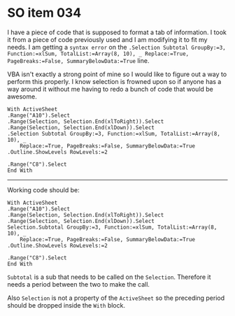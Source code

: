 # SO item 034
I have a piece of code that is supposed to format a tab of information. I took it from a piece of code previously used and I am modifying it to fit my needs. I am getting a `syntax error` on the `.Selection Subtotal GroupBy:=3, Function:=xlSum, TotalList:=Array(8, 10), _ Replace:=True, PageBreaks:=False, SummaryBelowData:=True` line.

VBA isn't exactly a strong point of mine so I would like to figure out a way to perform this properly. I know selection is frowned upon so if anyone has a way around it without me having to redo a bunch of code that would be awesome.

```
With ActiveSheet
.Range("A10").Select
.Range(Selection, Selection.End(xlToRight)).Select
.Range(Selection, Selection.End(xlDown)).Select
.Selection Subtotal GroupBy:=3, Function:=xlSum, TotalList:=Array(8, 10), _
    Replace:=True, PageBreaks:=False, SummaryBelowData:=True
.Outline.ShowLevels RowLevels:=2

.Range("C8").Select
End With

```

----

Working code should be:

```
With ActiveSheet
.Range("A10").Select
.Range(Selection, Selection.End(xlToRight)).Select
.Range(Selection, Selection.End(xlDown)).Select
Selection.Subtotal GroupBy:=3, Function:=xlSum, TotalList:=Array(8, 10), _
    Replace:=True, PageBreaks:=False, SummaryBelowData:=True
.Outline.ShowLevels RowLevels:=2

.Range("C8").Select
End With

```

`Subtotal` is a sub that needs to be called on the `Selection`. Therefore it needs a period between the two to make the call.

Also `Selection` is not a property of the `ActiveSheet` so the preceding period should be dropped inside the `With` block.
